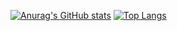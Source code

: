[![Anurag's GitHub stats](https://github-readme-stats.vercel.app/api?username=sharpxk&hide=contribs,prs,issues&show_icons=true&theme=tokyonight)](https://github.com/anuraghazra/github-readme-stats)
[![Top Langs](https://github-readme-stats.vercel.app/api/top-langs/?username=sharpxk&layout=compact&theme=tokyonight)](https://github.com/anuraghazra/github-readme-stats)
